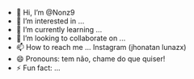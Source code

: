 - 👋 Hi, I’m @Nonz9
- 👀 I’m interested in ...
- 🌱 I’m currently learning ...
- 💞️ I’m looking to collaborate on ...
- 📫 How to reach me ... Instagram (jhonatan lunazx)
- 😄 Pronouns: tem não, chame do que quiser!
- ⚡ Fun fact: ...

<!---
Nonz9/Nonz9 is a ✨ special ✨ repository because its `README.md` (this file) appears on your GitHub profile.
You can click the Preview link to take a look at your changes.
--->
